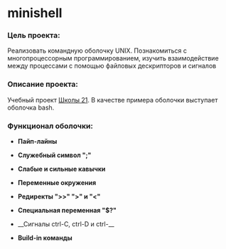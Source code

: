# minishell

### Цель проекта:
Реализовать командную оболочку UNIX. Познакомиться с многопроцессорным программированием, изучить взаимодействие между процессами с помощью файловых дескрипторов и сигналов

### Описание проекта:
Учебный проект [Школы 21](https://21-school.ru/). В качестве примера оболочки выступает оболочка bash.

### Функционал оболочки:

* __Пайп-лайны__<br>

* __Служебный символ ";"__<br>

* __Слабые и сильные кавычки__<br>

* __Переменные окружения__<br>

* __Редиректы ">>" ">" и "<"__<br>

* __Специальная переменная "$?"__<br>

* __Сигналы ctrl-C, ctrl-D и ctrl-\__<br>

* __Build-in команды__<br>
